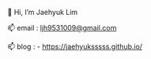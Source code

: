 👋 Hi, I’m Jaehyuk Lim


📫 email : ljh9531009@gmail.com

📫 blog : - https://jaehyuksssss.github.io/

<br/>
<!---
Jaehyuksssss/Jaehyuksssss is a ✨ special ✨ repository because its `README.md` (this file) appears on your GitHub profile.
You can click the Preview link to take a look at your changes.
--->
